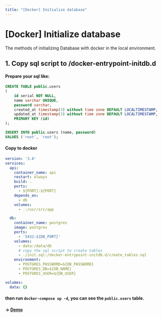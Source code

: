 ```yaml
---
title: "[Docker] Initialize database"
---
```


# [Docker] Initialize database

The methods of initializing Database with docker in the local environment.

## 1. Copy sql script to /docker-entrypoint-initdb.d

#### Prepare your sql like:
```sql title=init.sql
CREATE TABLE public.users
(
    id serial NOT NULL,
    name varchar UNIQUE,
    password varchar,
    created_at timestamp(3) without time zone DEFAULT LOCALTIMESTAMP,
    updated_at timestamp(3) without time zone DEFAULT LOCALTIMESTAMP,
    PRIMARY KEY (id)
);

INSERT INTO public.users (name, password)
VALUES ('root', 'root');
```

#### Copy to docker

```yaml
version: '3.8'
services:
  api:
    container_name: api
    restart: always
    build: .
    ports:
      - ${PORT}:${PORT}
    depends_on:
      - db
    volumes:
      - .:/usr/src/app

  db:
    container_name: postgres
    image: postgres
    ports:
      - '5432:${DB_PORT}'
    volumes:
      - data:/data/db
      # copy the sql script to create tables
      - ./init.sql:/docker-entrypoint-initdb.d/create_tables.sql
    environment:
      - POSTGRES_PASSWORD=${DB_PASSWORD}
      - POSTGRES_DB=${DB_NAME}
      - POSTGRES_USER=${DB_USER}

volumes:
  data: {}

```
#### then run `docker-compose up -d`, you can see the `public.users` table.

#### -> [Demo](https://github.com/Ruila/url-shortener-backend)
